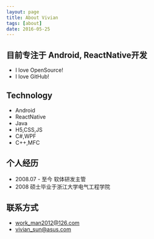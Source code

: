 ```yaml
---
layout: page
title: About Vivian
tags: [about]
date: 2016-05-25
---
```

    
## 目前专注于 Android, ReactNative开发	
- I love OpenSource!
- I love GitHub!

## Technology
* Android
* ReactNative
* Java
* H5,CSS,JS
* C#,WPF
* C++,MFC

## 个人经历
* 2008.07 - 至今 软体研发主管
* 2008 硕士毕业于浙江大学电气工程学院

## 联系方式
* work_man2012@126.com
* vivian_sun@asus.com
